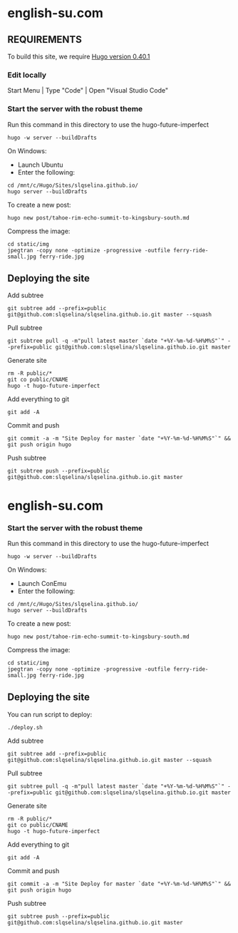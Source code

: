 # english-su.com

## REQUIREMENTS

To build this site, we require [Hugo version 0.40.1](https://github.com/gohugoio/hugo/releases/tag/v0.40.1)

### Edit locally

Start Menu | Type "Code" | Open "Visual Studio Code"

### Start the server with the robust theme

Run this command in this directory to use the hugo-future-imperfect

```
hugo -w server --buildDrafts
```

On Windows:
* Launch Ubuntu
* Enter the following:
```
cd /mnt/c/Hugo/Sites/slqselina.github.io/
hugo server --buildDrafts
```

To create a new post:
```
hugo new post/tahoe-rim-echo-summit-to-kingsbury-south.md
```

Compress the image:
```
cd static/img
jpegtran -copy none -optimize -progressive -outfile ferry-ride-small.jpg ferry-ride.jpg
```

## Deploying the site
Add subtree
```
git subtree add --prefix=public git@github.com:slqselina/slqselina.github.io.git master --squash
```
Pull subtree
```
git subtree pull -q -m"pull latest master `date "+%Y-%m-%d-%H%M%S"`" --prefix=public git@github.com:slqselina/slqselina.github.io.git master
```

Generate site
```
rm -R public/*
git co public/CNAME
hugo -t hugo-future-imperfect
```
Add everything to git
```
git add -A
```
Commit and push
```
git commit -a -m "Site Deploy for master `date "+%Y-%m-%d-%H%M%S"`" && git push origin hugo
```
Push subtree
```
git subtree push --prefix=public git@github.com:slqselina/slqselina.github.io.git master
```





# english-su.com

### Start the server with the robust theme

Run this command in this directory to use the hugo-future-imperfect

```
hugo -w server --buildDrafts
```

On Windows:
* Launch ConEmu
* Enter the following:
```
cd /mnt/c/Hugo/Sites/slqselina.github.io/
hugo server --buildDrafts
```

To create a new post:
```
hugo new post/tahoe-rim-echo-summit-to-kingsbury-south.md
```

Compress the image:
```
cd static/img
jpegtran -copy none -optimize -progressive -outfile ferry-ride-small.jpg ferry-ride.jpg
```

## Deploying the site

You can run script to deploy:
```
./deploy.sh
```


Add subtree
```
git subtree add --prefix=public git@github.com:slqselina/slqselina.github.io.git master --squash
```
Pull subtree
```
git subtree pull -q -m"pull latest master `date "+%Y-%m-%d-%H%M%S"`" --prefix=public git@github.com:slqselina/slqselina.github.io.git master
```

Generate site
```
rm -R public/*
git co public/CNAME
hugo -t hugo-future-imperfect
```
Add everything to git
```
git add -A
```
Commit and push
```
git commit -a -m "Site Deploy for master `date "+%Y-%m-%d-%H%M%S"`" && git push origin hugo
```
Push subtree
```
git subtree push --prefix=public git@github.com:slqselina/slqselina.github.io.git master
```
